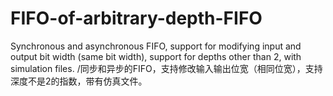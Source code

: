 # FIFO-of-arbitrary-depth-FIFO
Synchronous and asynchronous FIFO, support for modifying input and output bit width (same bit width), support for depths other than 2, with simulation files. /同步和异步的FIFO，支持修改输入输出位宽（相同位宽），支持深度不是2的指数，带有仿真文件。
